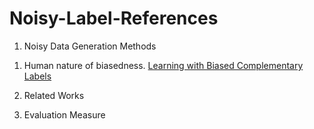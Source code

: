 # Noisy-Label-References

1. Noisy Data Generation Methods

1) Human nature of biasedness.
[Learning with Biased Complementary Labels](https://arxiv.org/pdf/1711.09535.pdf)


2. Related Works



3. Evaluation Measure
